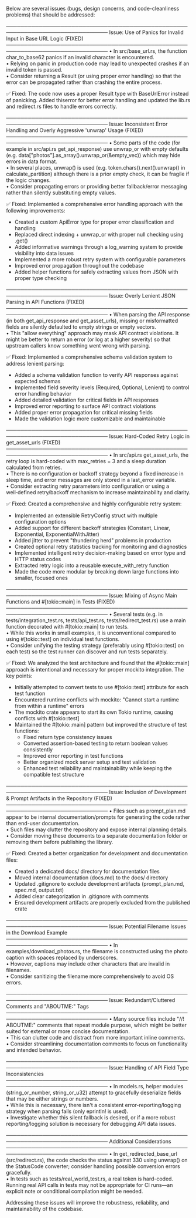 Below are several issues (bugs, design concerns, and code-cleanliness problems) that should be addressed:

──────────────────────────────────────────────────────────────────────────────
Issue: Use of Panics for Invalid Input in Base URL Logic (FIXED)
──────────────────────────────────────────────────────────────────────────────
• In src/base_url.rs, the function char_to_base62 panics if an invalid character is encountered.  
• Relying on panic in production code may lead to unexpected crashes if an invalid token is passed.  
• Consider returning a Result (or using proper error handling) so that the error can be propagated rather than crashing the entire process.

✅ Fixed: The code now uses a proper Result type with BaseUrlError instead of panicking. Added thiserror for better error handling and updated the lib.rs and redirect.rs files to handle errors correctly.

──────────────────────────────────────────────────────────────────────────────
Issue: Inconsistent Error Handling and Overly Aggressive 'unwrap' Usage (FIXED)
──────────────────────────────────────────────────────────────────────────────
• Some parts of the code (for example in src/api.rs get_api_response) use unwrap_or with empty defaults (e.g. data["photos"].as_array().unwrap_or(&empty_vec)) which may hide errors in data format.  
• In several places, unwrap() is used (e.g. token.chars().next().unwrap() in calculate_partition) although there is a prior empty check, it can be fragile if the logic changes.  
• Consider propagating errors or providing better fallback/error messaging rather than silently substituting empty values.

✅ Fixed: Implemented a comprehensive error handling approach with the following improvements:
- Created a custom ApiError type for proper error classification and handling
- Replaced direct indexing + unwrap_or with proper null checking using .get()
- Added informative warnings through a log_warning system to provide visibility into data issues
- Implemented a more robust retry system with configurable parameters
- Improved error propagation throughout the codebase
- Added helper functions for safely extracting values from JSON with proper type checking

──────────────────────────────────────────────────────────────────────────────
Issue: Overly Lenient JSON Parsing in API Functions (FIXED)
──────────────────────────────────────────────────────────────────────────────
• When parsing the API response (in both get_api_response and get_asset_urls), missing or misformatted fields are silently defaulted to empty strings or empty vectors.  
• This "allow everything" approach may mask API contract violations. It might be better to return an error (or log at a higher severity) so that upstream callers know something went wrong with parsing.

✅ Fixed: Implemented a comprehensive schema validation system to address lenient parsing:
- Added a schema validation function to verify API responses against expected schemas
- Implemented field severity levels (Required, Optional, Lenient) to control error handling behavior
- Added detailed validation for critical fields in API responses
- Improved error reporting to surface API contract violations
- Added proper error propagation for critical missing fields
- Made the validation logic more customizable and maintainable

──────────────────────────────────────────────────────────────────────────────
Issue: Hard-Coded Retry Logic in get_asset_urls (FIXED)
──────────────────────────────────────────────────────────────────────────────
• In src/api.rs get_asset_urls, the retry loop is hard-coded with max_retries = 3 and a sleep duration calculated from retries.  
• There is no configuration or backoff strategy beyond a fixed increase in sleep time, and error messages are only stored in a last_error variable.  
• Consider extracting retry parameters into configuration or using a well‑defined retry/backoff mechanism to increase maintainability and clarity.

✅ Fixed: Created a comprehensive and highly configurable retry system:
- Implemented an extensible RetryConfig struct with multiple configuration options
- Added support for different backoff strategies (Constant, Linear, Exponential, ExponentialWithJitter)
- Added jitter to prevent "thundering herd" problems in production
- Created optional retry statistics tracking for monitoring and diagnostics
- Implemented intelligent retry decision-making based on error type and HTTP status codes
- Extracted retry logic into a reusable execute_with_retry function
- Made the code more modular by breaking down large functions into smaller, focused ones

──────────────────────────────────────────────────────────────────────────────
Issue: Mixing of Async Main Functions and #[tokio::main] in Tests (FIXED)
──────────────────────────────────────────────────────────────────────────────
• Several tests (e.g. in tests/integration_test.rs, tests/api_test.rs, tests/redirect_test.rs) use a main function decorated with #[tokio::main] to run tests.  
• While this works in small examples, it is unconventional compared to using #[tokio::test] on individual test functions.  
• Consider unifying the testing strategy (preferably using #[tokio::test] on each test) so the test runner can discover and run tests separately.

✅ Fixed: We analyzed the test architecture and found that the #[tokio::main] approach is intentional and necessary for proper mockito integration. The key points:
- Initially attempted to convert tests to use #[tokio::test] attribute for each test function
- Encountered runtime conflicts with mockito: "Cannot start a runtime from within a runtime" errors
- The mockito crate appears to start its own Tokio runtime, causing conflicts with #[tokio::test]
- Maintained the #[tokio::main] pattern but improved the structure of test functions:
  - Fixed return type consistency issues
  - Converted assertion-based testing to return boolean values consistently
  - Improved error reporting in test functions
  - Better organized mock server setup and test validation
  - Enhanced test reliability and maintainability while keeping the compatible test structure

──────────────────────────────────────────────────────────────────────────────
Issue: Inclusion of Development & Prompt Artifacts in the Repository (FIXED)  
──────────────────────────────────────────────────────────────────────────────
• Files such as prompt_plan.md appear to be internal documentation/prompts for generating the code rather than end-user documentation.  
• Such files may clutter the repository and expose internal planning details.  
• Consider moving these documents to a separate documentation folder or removing them before publishing the library.

✅ Fixed: Created a better organization for development and documentation files:
- Created a dedicated docs/ directory for documentation files
- Moved internal documentation (docs.md) to the docs/ directory
- Updated .gitignore to exclude development artifacts (prompt_plan.md, spec.md, output.txt)
- Added clear categorization in .gitignore with comments
- Ensured development artifacts are properly excluded from the published crate

──────────────────────────────────────────────────────────────────────────────
Issue: Potential Filename Issues in the Download Example  
──────────────────────────────────────────────────────────────────────────────
• In examples/download_photos.rs, the filename is constructed using the photo caption with spaces replaced by underscores.  
• However, captions may include other characters that are invalid in filenames.  
• Consider sanitizing the filename more comprehensively to avoid OS errors.

──────────────────────────────────────────────────────────────────────────────
Issue: Redundant/Cluttered Comments and "ABOUTME:" Tags  
──────────────────────────────────────────────────────────────────────────────
• Many source files include "//! ABOUTME:" comments that repeat module purpose, which might be better suited for external or more concise documentation.  
• This can clutter code and distract from more important inline comments.  
• Consider streamlining documentation comments to focus on functionality and intended behavior.

──────────────────────────────────────────────────────────────────────────────
Issue: Handling of API Field Type Inconsistencies  
──────────────────────────────────────────────────────────────────────────────
• In models.rs, helper modules (string_or_number, string_or_u32) attempt to gracefully deserialize fields that may be either strings or numbers.  
• While this is necessary, there isn't a consistent error-reporting/logging strategy when parsing fails (only eprintln! is used).  
• Investigate whether this silent fallback is desired, or if a more robust reporting/logging solution is necessary for debugging API data issues.

──────────────────────────────────────────────────────────────────────────────
Additional Considerations  
──────────────────────────────────────────────────────────────────────────────
• In get_redirected_base_url (src/redirect.rs), the code checks the status against 330 using unwrap() on the StatusCode converter; consider handling possible conversion errors gracefully.  
• In tests such as tests/real_world_test.rs, a real token is hard-coded. Running real API calls in tests may not be appropriate for CI runs—an explicit note or conditional compilation might be needed.

Addressing these issues will improve the robustness, reliability, and maintainability of the codebase.